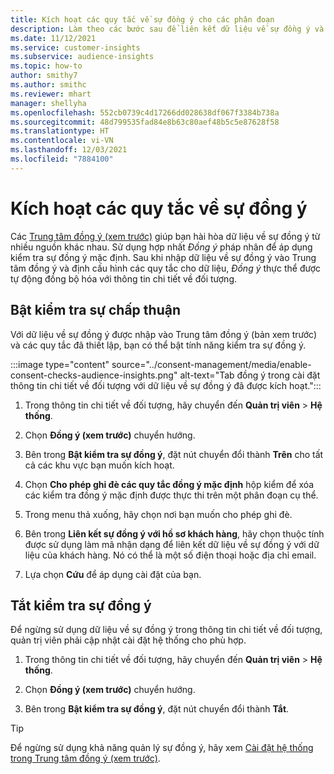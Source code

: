 ```yaml
---
title: Kích hoạt các quy tắc về sự đồng ý cho các phân đoạn
description: Làm theo các bước sau để liên kết dữ liệu về sự đồng ý và kích hoạt kiểm tra sự đồng ý trong thông tin chi tiết về đối tượng. Quản trị viên cũng có thể tắt kiểm tra sự đồng ý.
ms.date: 11/12/2021
ms.service: customer-insights
ms.subservice: audience-insights
ms.topic: how-to
author: smithy7
ms.author: smithc
ms.reviewer: mhart
manager: shellyha
ms.openlocfilehash: 552cb0739c4d17266dd028638df067f3384b738a
ms.sourcegitcommit: 48d799535fad84e8b63c80aef48b5c5e87628f58
ms.translationtype: HT
ms.contentlocale: vi-VN
ms.lasthandoff: 12/03/2021
ms.locfileid: "7884100"
---
```

# <a name="activate-consent-rules"></a>Kích hoạt các quy tắc về sự đồng ý

Các [Trung tâm đồng ý (xem trước)](../consent-management/overview.md) giúp bạn hài hòa dữ liệu về sự đồng ý từ nhiều nguồn khác nhau. Sử dụng hợp nhất *Đồng ý* pháp nhân để áp dụng kiểm tra sự đồng ý mặc định. Sau khi nhập dữ liệu về sự đồng ý vào Trung tâm đồng ý và định cấu hình các quy tắc cho dữ liệu, *Đồng ý* thực thể được tự động đồng bộ hóa với thông tin chi tiết về đối tượng.

## <a name="enable-consent-checks"></a>Bật kiểm tra sự chấp thuận

Với dữ liệu về sự đồng ý được nhập vào Trung tâm đồng ý (bản xem trước) và các quy tắc đã thiết lập, bạn có thể bật tính năng kiểm tra sự đồng ý. 

:::image type="content" source="../consent-management/media/enable-consent-checks-audience-insights.png" alt-text="Tab đồng ý trong cài đặt thông tin chi tiết về đối tượng với dữ liệu về sự đồng ý đã được kích hoạt.":::

1. Trong thông tin chi tiết về đối tượng, hãy chuyển đến **Quản trị viên** > **Hệ thống**.

1. Chọn **Đồng ý (xem trước)** chuyển hướng.

1. Bên trong **Bật kiểm tra sự đồng ý**, đặt nút chuyển đổi thành **Trên** cho tất cả các khu vực bạn muốn kích hoạt.

1. Chọn **Cho phép ghi đè các quy tắc đồng ý mặc định** hộp kiểm để xóa các kiểm tra đồng ý mặc định được thực thi trên một phân đoạn cụ thể. 

1. Trong menu thả xuống, hãy chọn nơi bạn muốn cho phép ghi đè.     

1. Bên trong **Liên kết sự đồng ý với hồ sơ khách hàng**, hãy chọn thuộc tính được sử dụng làm mã nhận dạng để liên kết dữ liệu về sự đồng ý với dữ liệu của khách hàng. Nó có thể là một số điện thoại hoặc địa chỉ email. 

1. Lựa chọn **Cứu** để áp dụng cài đặt của bạn.

## <a name="disable-consent-checks"></a>Tắt kiểm tra sự đồng ý

Để ngừng sử dụng dữ liệu về sự đồng ý trong thông tin chi tiết về đối tượng, quản trị viên phải cập nhật cài đặt hệ thống cho phù hợp.

1. Trong thông tin chi tiết về đối tượng, hãy chuyển đến **Quản trị viên** > **Hệ thống**.

1. Chọn **Đồng ý (xem trước)** chuyển hướng.

1. Bên trong **Bật kiểm tra sự đồng ý**, đặt nút chuyển đổi thành **Tắt**.

> [!TIP]
> Để ngừng sử dụng khả năng quản lý sự đồng ý, hãy xem [Cài đặt hệ thống trong Trung tâm đồng ý (xem trước)](../consent-management/system-settings.md).
